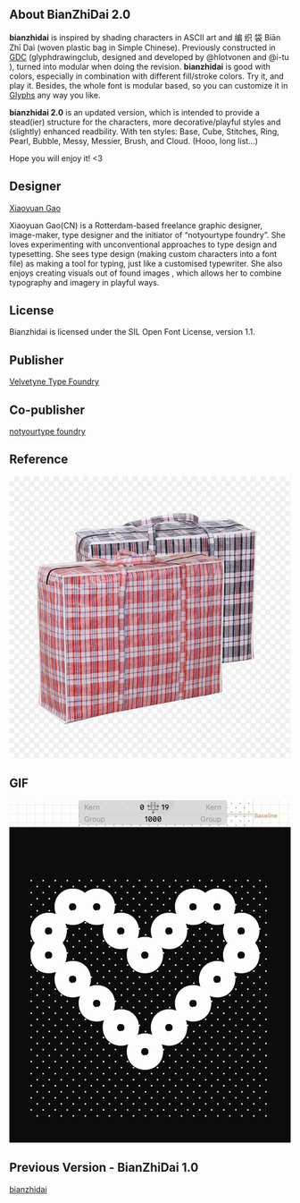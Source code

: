 ## About BianZhiDai 2.0

**bianzhidai** is inspired by shading characters in ASCII art and 编 织 袋 Biān Zhī Daì (woven plastic bag in Simple Chinese). 
Previously constructed in [GDC](http://glyphdrawing.club) 
(glyphdrawingclub, designed and developed by @hlotvonen and @i-tu ), turned into modular when doing the revision. **bianzhidai** is good with colors, especially in combination with different fill/stroke colors. Try it, and play it. Besides, the whole font is modular based, so you can customize it in [Glyphs](https://glyphsapp.com/) any way you like.
 
**bianzhidai 2.0** is an updated version, which is intended to provide a stead(ier) structure for the characters, more decorative/playful styles and (slightly) enhanced readbility. With ten styles: Base, Cube, Stitches, Ring, Pearl, Bubble, Messy, Messier, Brush, and Cloud. 
(Hooo, long list...)

Hope you will enjoy it! <3

## Designer

[Xiaoyuan Gao](https://notyourtype.nl)

Xiaoyuan Gao(CN) is a Rotterdam-based freelance graphic designer, image-maker, type designer and the initiator of “notyourtype foundry”. She loves experimenting with unconventional approaches to type design and typesetting. She sees type design (making custom characters into a font file) as making a tool for typing, just like a customised typewriter. She also enjoys creating visuals out of found images , which allows her to combine typography and imagery in playful ways. 

## License 
Bianzhidai is licensed under the SIL Open Font License, version 1.1.

## Publisher
[Velvetyne Type Foundry](https://velvetyne.fr/)

## Co-publisher
[notyourtype foundry](https://notyourtype.nl)

## Reference 
![alt text](eg.webp "Reference")

## GIF
![alt text](construction.gif "how is this font contructed?")

## Previous Version - BianZhiDai 1.0
[bianzhidai](https://github.com/sdfggvfvj/bianzhidai)